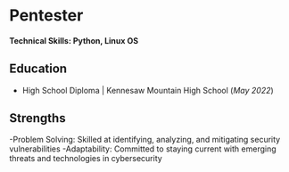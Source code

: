 # Pentester

#### Technical Skills: Python, Linux OS

## Education
- High School Diploma | Kennesaw Mountain High School (_May 2022_)

## Strengths
-Problem Solving: Skilled at identifying, analyzing, and mitigating security vulnerabilities
-Adaptability: Committed to staying current with emerging threats and technologies in cybersecurity
